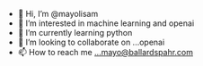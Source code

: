 - 👋 Hi, I’m @mayolisam
- 👀 I’m interested in machine learning and openai
- 🌱 I’m currently learning python
- 💞️ I’m looking to collaborate on ...openai
- 📫 How to reach me ...mayo@ballardspahr.com

<!---
mayolisam/mayolisam is a ✨ special ✨ repository because its `README.md` (this file) appears on your GitHub profile.
You can click the Preview link to take a look at your changes.
--->
